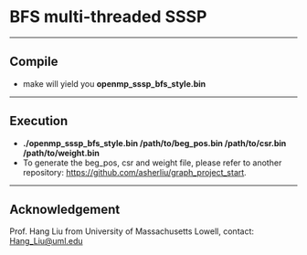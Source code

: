 # BFS multi-threaded SSSP

----
Compile
------
- make will yield you **openmp_sssp_bfs_style.bin**

-------
Execution
------------
- **./openmp_sssp_bfs_style.bin /path/to/beg_pos.bin /path/to/csr.bin /path/to/weight.bin**
- To generate the beg_pos, csr and weight file, please refer to another repository: https://github.com/asherliu/graph_project_start.


---
Acknowledgement
---------
Prof. Hang Liu from University of Massachusetts Lowell, contact: Hang_Liu@uml.edu
